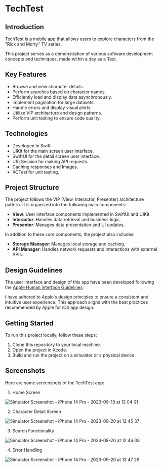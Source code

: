 # TechTest

## Introduction

TechTest is a mobile app that allows users to explore characters from the "Rick and Morty" TV series. 

This project serves as a demonstration of various software development concepts and techniques, made within a day as a Test.

## Key Features

- Browse and view character details.
- Perform searches based on character names.
- Efficiently load and display data asynchronously.
- Implement pagination for large datasets.
- Handle errors and display visual alerts.
- Utilize VIP architecture and design patterns.
- Perform unit testing to ensure code quality.

## Technologies

- Developed in Swift
- UIKit for the main screen user interface.
- SwiftUI for the detail screen user interface.
- URLSession for making API requests.
- Caching responses and Images.
- XCTest for unit testing.

## Project Structure

The project follows the VIP (View, Interactor, Presenter) architecture pattern. It is organized into the following main components:

- **View**: User interface components implemented in SwiftUI and UIKit.
- **Interactor**: Handles data retrieval and business logic.
- **Presenter**: Manages data presentation and UI updates.

In addition to these core components, the project also includes:

- **Storage Manager**: Manages local storage and caching.
- **API Manager**: Handles network requests and interactions with external APIs.

## Design Guidelines

The user interface and design of this app have been developed following the [Apple Human Interface Guidelines](https://developer.apple.com/design/human-interface-guidelines/).

I have adhered to Apple's design principles to ensure a consistent and intuitive user experience. This approach aligns with the best practices recommended by Apple for iOS app design.

## Getting Started

To run this project locally, follow these steps:

1. Clone this repository to your local machine.
2. Open the project in Xcode.
3. Build and run the project on a simulator or a physical device.

## Screenshots

Here are some screenshots of the TechTest app:

1. Home Screen

![Simulator Screenshot - iPhone 14 Pro - 2023-09-18 at 12 04 01](https://github.com/ericmorenodev/TechTest/assets/119880372/0c10221c-5cc1-458c-84fa-974fed7c3b4b)


2. Character Detail Screen

![Simulator Screenshot - iPhone 14 Pro - 2023-09-20 at 12 45 37](https://github.com/ericmorenodev/TechTest/assets/119880372/e77b6e4c-29fc-41a9-ba30-feb29ebdbf52)


3. Search Functionality

![Simulator Screenshot - iPhone 14 Pro - 2023-09-20 at 12 46 03](https://github.com/ericmorenodev/TechTest/assets/119880372/16df6519-2b40-4a5c-beb6-f493024d8cf8)


4. Error Handling

![Simulator Screenshot - iPhone 14 Pro - 2023-09-20 at 12 47 29](https://github.com/ericmorenodev/TechTest/assets/119880372/e6303d83-ad0b-4018-9757-1cd918f39218)
